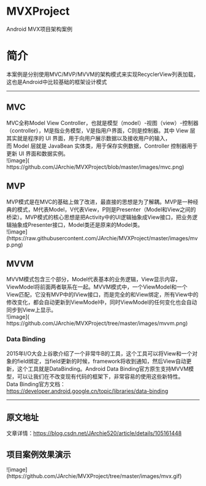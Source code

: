 # MVXProject
Android MVX项目架构案例<br>
<h1>简介</h1>
本案例是分别使用MVC/MVP/MVVM的架构模式来实现RecyclerView列表加载，这也是Android中比较基础的框架设计模式<br>
<hr>
<h2>MVC</h2>
MVC全称Model View Controller，也就是模型（model）-视图（view）-控制器（controller），M是指业务模型，V是指用户界面，C则是控制器。其中 View 层其实就是程序的 UI 界面，用于向用户展示数据以及接收用户的输入，而 Model 层就是 JavaBean 实体类，用于保存实例数据，Controller 控制器用于更新 UI 界面和数据实例。<br>
![image]( https://github.com/JArchie/MVXProject/blob/master/images/mvc.png)
<h2>MVP</h2>
MVP模式是在MVC的基础上做了改进，最直接的思想是为了解耦。MVP是一种经典的模式，M代表Model，V代表View，P则是Presenter（Model和View之间的桥梁）。MVP模式的核心思想是把Activity中的UI逻辑抽象成View接口，把业务逻辑抽象成Presenter接口，Model类还是原来的Model类。<br>
![image](https://raw.githubusercontent.com/JArchie/MVXProject/master/images/mvp.png)
<h2>MVVM</h2>
MVVM模式包含三个部分，Model代表基本的业务逻辑，View显示内容，ViewModel将前面两者联系在一起。MVVM模式中，一个ViewModel和一个View匹配，它没有MVP中的IView接口，而是完全的和View绑定，所有View中的修改变化，都会自动更新到ViewModel中，同时ViewModel的任何变化也会自动同步到View上显示。<br>
![image]( https://github.com/JArchie/MVXProject/tree/master/images/mvvm.png)
<h3>Data Binding</h3>
2015年I/O大会上谷歌介绍了一个非常牛B的工具，这个工具可以将View和一个对象的field绑定，当field更新的时候，framework将收到通知，然后View自动更新，这个工具就是DataBinding。Android Data Binding官方原生支持MVVM模型，可以让我们在不改变现有代码的框架下，非常容易的使用这些新特性。<br>
Data Binding官方文档：<a href="https://developer.android.google.cn/topic/libraries/data-binding" target="_blank">https://developer.android.google.cn/topic/libraries/data-binding</a>
<hr>
<h2>原文地址</h2>
文章详情：<a href="https://blog.csdn.net/JArchie520/article/details/105161448" target="_blank">https://blog.csdn.net/JArchie520/article/details/105161448</a>
<h2>项目案例效果演示</h2>
![image](https://github.com/JArchie/MVXProject/tree/master/images/mvx.gif)
